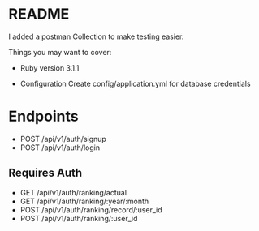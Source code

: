 # README

I added a postman Collection to make testing easier.

Things you may want to cover:

* Ruby version 3.1.1

* Configuration
Create config/application.yml for database credentials
# Endpoints
- POST /api/v1/auth/signup
- POST /api/v1/auth/login
## Requires Auth
- GET /api/v1/auth/ranking/actual
- GET /api/v1/auth/ranking/:year/:month
- POST /api/v1/auth/ranking/record/:user_id
- POST /api/v1/auth/ranking/:user_id
